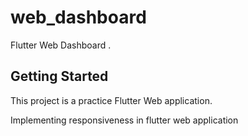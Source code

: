 # web_dashboard

Flutter Web Dashboard .

## Getting Started

This project is a practice Flutter Web application.

Implementing responsiveness in flutter web application

